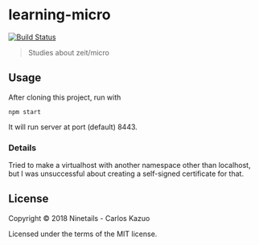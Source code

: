 # learning-micro

[![Build Status](https://travis-ci.org/ninetails/learning-micro.svg?branch=master)](https://travis-ci.org/ninetails/learning-micro)

> Studies about zeit/micro

## Usage

After cloning this project, run with

    npm start

It will run server at port (default) 8443.

### Details

Tried to make a virtualhost with another namespace other than localhost, but I was unsuccessful about creating a self-signed certificate for that.

## License
Copyright &copy; 2018 Ninetails - Carlos Kazuo

Licensed under the terms of the MIT license.
